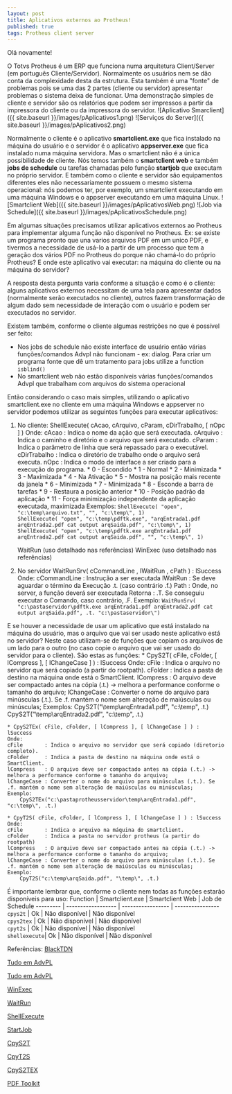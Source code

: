 ```yaml
---
layout: post
title: Aplicativos externos ao Protheus!
published: true
tags: Protheus client server
---
```


Olá novamente!

O Totvs Protheus é um ERP que funciona numa arquitetura Client/Server (em português Cliente/Servidor). Normalmente os usuários nem se dão conta da complexidade desta da estrutura. Esta também é uma "fonte" de problemas pois se uma das 2 partes (cliente ou servidor) apresentar problemas o sistema deixa de funcionar. Uma demonstração simples de cliente e servidor são os relatórios que podem ser impressos a partir da impressora do cliente ou da impressora do servidor.
![Aplicativo Smarclient]({{ site.baseurl }}/images/pAplicativos1.png)
![Serviços do Server]({{ site.baseurl }}/images/pAplicativos2.png)

Normalmente o cliente é o aplicativo **smartclient.exe** que fica instalado na máquina do usuário e o servidor é o aplicativo **appserver.exe** que fica instalado numa máquina servidora. Mas o smartclient não é a única possibilidade de cliente. Nós temos também o **smartclient web** e também **jobs de schedule** ou tarefas chamadas pelo função **startjob** que executam no próprio servidor. E também como o cliente e servidor são equipamentos diferentes eles não necessariamente possuem o mesmo sistema operacional: nós podemos ter, por exemplo, um smartclient executando em uma máquina Windows e o appserver executando em uma máquina Linux.
![Smartclient Web]({{ site.baseurl }}/images/pAplicativosWeb.png)
![Job via Schedule]({{ site.baseurl }}/images/pAplicativosSchedule.png)

Em algumas situações precisamos utilizar aplicativos externos ao Protheus para implementar alguma função não disponível no Protheus. Ex: se existe um programa pronto que una varios arquivos PDF em um unico PDF, e tivermos a necessidade de usá-lo a partir de um processo que tem a geração dos vários PDF no Protheus do porque não chamá-lo do próprio Protheus? E onde este aplicativo vai executar: na máquina do cliente ou na máquina do servidor?

A resposta desta pergunta varia conforme a situação e como é o cliente: alguns aplicativos externos necessitam de uma tela para apresentar dados (normalmente serão executados no cliente), outros fazem transformação de algum dado sem necessidade de interação com o usuário e podem ser executados no servidor.

Existem também, conforme o cliente algumas restrições no que é possível ser feito: 
* Nos jobs de schedule não existe interface de usuário então várias funções/comandos Advpl não funcionam - ex: dialog. Para criar um programa fonte que dê um tratamento para jobs utilize a function `isblind()`
* No smartclient web não estão disponíveis várias funções/comandos Advpl que trabalham com arquivos do sistema operacional

Então considerando o caso mais simples, utilizando o aplicativo smartclient.exe no cliente em uma máquina Windows e appserver no servidor podemos utilizar as seguintes funções para executar aplicativos:
1) No cliente:
	ShellExecute( cAcao, cArquivo, cParam, cDirTrabalho, [ nOpc ] )	
	Onde:
	cAcao	 		: Indica o nome da ação que será executada.
	cArquivo 		: Indica o caminho e diretório e o arquivo que será executado.
	cParam	 		: Indica o parâmetro de linha que será repassado para o executável.
	cDirTrabalho	: Indica o diretório de trabalho onde o arquivo será executa.
	nOpc 			: Indica o modo de interface a ser criado para a execução do programa. 
		*	0 - Escondido
		*	1 - Normal
		*	2 - Minimizada
		*	3 - Maximizada
		*	4 - Na Ativação
		*	5 - Mostra na posição mais recente da janela
		*	6 - Minimizada
		*	7 - Minimizada
		*	8 - Esconde a barra de tarefas
		*	9 - Restaura a posição anterior
		*	10 - Posição padrão da aplicação
		*	11 - Força minimização independente da aplicação executada, maximizada
	Exemplos:
		`ShellExecute( "open", "c:\temp\arquivo.txt", "", "c:\temp\", 1)`	
		`ShellExecute( "open", "c:\temp\pdftk.exe", "arqEntrada1.pdf arqEntrada2.pdf cat output arqSaida.pdf", "c:\temp\", 1)`	
		`ShellExecute( "open", "c:\temp\pdftk.exe arqEntrada1.pdf arqEntrada2.pdf cat output arqSaida.pdf", "", "c:\temp\", 1)`	
		
		
	WaitRun (uso detalhado nas referências)
	WinExec (uso detalhado nas referências)
2) No servidor
	WaitRunSrv( cCommandLine , lWaitRun , cPath ) : lSuccess	
	Onde: 
	cCommandLine : Instrução a ser executada
	lWaitRun     : Se deve aguardar o término da Execução .t. (caso contrário .f.)
	Path         : Onde, no server, a função deverá ser executada
	Retorna      : .T. Se conseguiu executar o Comando, caso contrário, .F.
	Exemplo:
		`WaitRunSrv( "c:\pastaservidor\pdftk.exe arqEntrada1.pdf arqEntrada2.pdf cat output arqSaida.pdf", .t. "c:\pastaservidor\")`	
	
E se houver a necessidade de usar um aplicativo que está instalado na máquina do usuário, mas o arquivo que vai ser usado neste aplicativo está no servidor? Neste caso utilizam-se de funções que copiam os arquivos de um lado para o outro (no caso copie o arquivo que vai ser usado do servidor para o cliente). São estas as funções:
	* CpyS2T( cFile, cFolder, [ lCompress ], [ lChangeCase ] ) : lSuccess
	Onde: 
	cFile		: Indica o arquivo no servidor que será copiado (a partir do rootpath).
	cFolder		: Indica a pasta de destino na máquina onde está o SmartClient.
	lCompress	: O arquivo deve ser compactado antes na cópia (.t.) -> melhora a performance conforme o tamanho do arquivo;
	lChangeCase	: Converter o nome do arquivo para minúsculas (.t.). Se .f. mantém o nome sem alteração de maiúsculas ou minúsculas; 
	Exemplos:
		CpyS2T("\temp\arqEntrada1.pdf", "c:\temp\", .t.)
		CpyS2T("\temp\arqEntrada2.pdf", "c:\temp\", .t.)

	* CpyS2TEx( cFile, cFolder, [ lCompress ], [ lChangeCase ] ) : lSuccess
	Onde: 
	cFile		: Indica o arquivo no servidor que será copiado (diretorio completo).
	cFolder		: Indica a pasta de destino na máquina onde está o SmartClient.
	lCompress	: O arquivo deve ser compactado antes na cópia (.t.) -> melhora a performance conforme o tamanho do arquivo;
	lChangeCase	: Converter o nome do arquivo para minúsculas (.t.). Se .f. mantém o nome sem alteração de maiúsculas ou minúsculas; 
	Exemplo:
		CpyS2TEx("c:\pastaprotheusservidor\temp\arqEntrada1.pdf", "c:\temp\", .t.)

	* CpyT2S( cFile, cFolder, [ lCompress ], [ lChangeCase ] ) : lSuccess
	Onde: 
	cFile		: Indica o arquivo na máquina do smartclient.
	cFolder		: Indica a pasta no servidor protheus (a partir do rootpath)
	lCompress	: O arquivo deve ser compactado antes na cópia (.t.) -> melhora a performance conforme o tamanho do arquivo;
	lChangeCase	: Converter o nome do arquivo para minúsculas (.t.). Se .f. mantém o nome sem alteração de maiúsculas ou minúsculas; 
	Exemplo:
		CpyT2S("c:\temp\arqSaida.pdf", "\temp\", .t.)

É importante lembrar que, conforme o cliente nem todas as funções estarão disponíveis para uso:
Function | Smartclient.exe  | Smartclient Web | Job de Schedule
---------  | ------------------ | ----------------- | ----------------
`cpys2t` | Ok | Não disponível | Não disponível  
`cpys2tex` | Ok | Não disponível | Não disponível  
`cpyt2s` | Ok | Não disponível | Não disponível  
`shellexecute`| Ok | Não disponível | Não disponível  

Referências:
[BlackTDN](http://www.blacktdn.com.br/2011/04/protheus-executando-aplicacoes-externas.html)

[Tudo em AdvPL](https://siga0984.wordpress.com/2016/09/14/aplicacoes-externas-no-advpl-parte-01/)

[Tudo em AdvPL](https://siga0984.wordpress.com/2016/09/26/aplicacoes-externas-no-advpl-parte-02/)

[WinExec](http://tdn.totvs.com/display/tec/WinExec)

[WaitRun](http://tdn.totvs.com/display/tec/WaitRun)

[ShellExecute](http://tdn.totvs.com/display/tec/ShellExecute)

[StartJob](https://tdn.totvs.com/display/tec/StartJob)

[CpyS2T](https://tdn.totvs.com/display/tec/CpyS2T)

[CpyT2S](https://tdn.totvs.com/display/tec/CpyT2S)

[CpyS2TEX](https://tdn.totvs.com/display/tec/CpyS2TEX)

[PDF Toolkit](https://www.pdflabs.com/tools/pdftk-the-pdf-toolkit/)

